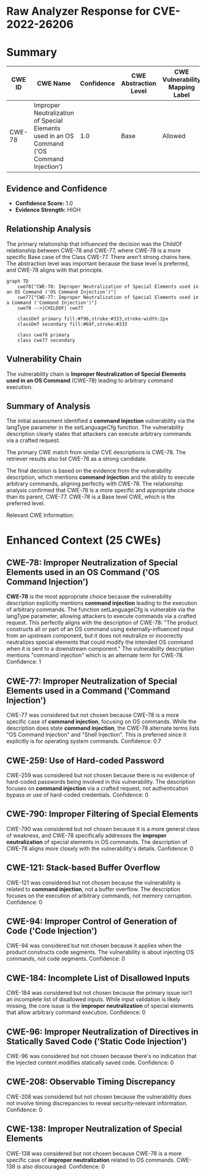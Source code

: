 # Raw Analyzer Response for CVE-2022-26206

# Summary
| CWE ID | CWE Name | Confidence | CWE Abstraction Level | CWE Vulnerability Mapping Label | CWE-Vulnerability Mapping Notes |
|---|---|---|---|---|---|
| CWE-78 | Improper Neutralization of Special Elements used in an OS Command ('OS Command Injection') | 1.0 | Base | Allowed | Primary CWE |

## Evidence and Confidence

*   **Confidence Score:** 1.0
*   **Evidence Strength:** HIGH

## Relationship Analysis
The primary relationship that influenced the decision was the ChildOf relationship between CWE-78 and CWE-77, where CWE-78 is a more specific Base case of the Class CWE-77. There aren't strong chains here. The abstraction level was important because the base level is preferred, and CWE-78 aligns with that principle.

```mermaid
graph TD
    cwe78["CWE-78: Improper Neutralization of Special Elements used in an OS Command ('OS Command Injection')"]
    cwe77["CWE-77: Improper Neutralization of Special Elements used in a Command ('Command Injection')"]
    cwe78 -->|CHILDOF| cwe77
    
    classDef primary fill:#f96,stroke:#333,stroke-width:2px
    classDef secondary fill:#69f,stroke:#333
    
    class cwe78 primary
    class cwe77 secondary
```

## Vulnerability Chain
The vulnerability chain is **Improper Neutralization of Special Elements used in an OS Command** (CWE-78) leading to arbitrary command execution.

## Summary of Analysis
The initial assessment identified a **command injection** vulnerability via the langType parameter in the setLanguageCfg function. The vulnerability description clearly states that attackers can execute arbitrary commands via a crafted request.

The primary CWE match from similar CVE descriptions is CWE-78. The retriever results also list CWE-78 as a strong candidate.

The final decision is based on the evidence from the vulnerability description, which mentions **command injection** and the ability to execute arbitrary commands, aligning perfectly with CWE-78. The relationship analysis confirmed that CWE-78 is a more specific and appropriate choice than its parent, CWE-77. CWE-78 is a Base level CWE, which is the preferred level.

Relevant CWE Information:

# Enhanced Context (25 CWEs)

## CWE-78: Improper Neutralization of Special Elements used in an OS Command ('OS Command Injection')
**CWE-78** is the most appropriate choice because the vulnerability description explicitly mentions **command injection** leading to the execution of arbitrary commands. The function setLanguageCfg is vulnerable via the langType parameter, allowing attackers to execute commands via a crafted request. This perfectly aligns with the description of CWE-78: "The product constructs all or part of an OS command using externally-influenced input from an upstream component, but it does not neutralize or incorrectly neutralizes special elements that could modify the intended OS command when it is sent to a downstream component."
The vulnerability description mentions "command injection" which is an alternate term for CWE-78.
Confidence: 1

## CWE-77: Improper Neutralization of Special Elements used in a Command ('Command Injection')
CWE-77 was considered but not chosen because CWE-78 is a more specific case of **command injection**, focusing on OS commands. While the description does state **command injection**, the CWE-78 alternate terms lists "OS Command Injection" and "Shell Injection". This is preferred since it explicitly is for operating system commands.
Confidence: 0.7

## CWE-259: Use of Hard-coded Password
CWE-259 was considered but not chosen because there is no evidence of hard-coded passwords being involved in this vulnerability. The description focuses on **command injection** via a crafted request, not authentication bypass or use of hard-coded credentials.
Confidence: 0

## CWE-790: Improper Filtering of Special Elements
CWE-790 was considered but not chosen because it is a more general class of weakness, and CWE-78 specifically addresses the **improper neutralization** of special elements in OS commands. The description of CWE-78 aligns more closely with the vulnerability's details.
Confidence: 0

## CWE-121: Stack-based Buffer Overflow
CWE-121 was considered but not chosen because the vulnerability is related to **command injection**, not a buffer overflow. The description focuses on the execution of arbitrary commands, not memory corruption.
Confidence: 0

## CWE-94: Improper Control of Generation of Code ('Code Injection')
CWE-94 was considered but not chosen because it applies when the product constructs code segments. The vulnerability is about injecting OS commands, not code segments.
Confidence: 0

## CWE-184: Incomplete List of Disallowed Inputs
CWE-184 was considered but not chosen because the primary issue isn't an incomplete list of disallowed inputs. While input validation is likely missing, the core issue is the **improper neutralization** of special elements that allow arbitrary command execution.
Confidence: 0

## CWE-96: Improper Neutralization of Directives in Statically Saved Code ('Static Code Injection')
CWE-96 was considered but not chosen because there's no indication that the injected content modifies statically saved code.
Confidence: 0

## CWE-208: Observable Timing Discrepancy
CWE-208 was considered but not chosen because the vulnerability does not involve timing discrepancies to reveal security-relevant information.
Confidence: 0

## CWE-138: Improper Neutralization of Special Elements
CWE-138 was considered but not chosen because CWE-78 is a more specific case of **improper neutralization** related to OS commands. CWE-138 is also discouraged.
Confidence: 0